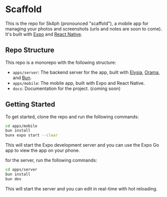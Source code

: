 # Scaffold

This is the repo for Sk4ph (pronounced "scaffold"), a mobile app for managing your photos and screenshots (urls and notes are soon to come). It's built with [Expo](https://expo.dev) and [React Native](https://reactnative.dev).

## Repo Structure

This repo is a monorepo with the following structure:
- `apps/server`: The backend server for the app, built with [Elysia](https://elysiajs.com/), [Orama](https://github.com/askorama/orama), and [Bun](https://bun.sh/).
- `apps/mobile`: The mobile app, built with Expo and React Native.
- `docs`: Documentation for the project. (coming soon)

## Getting Started

To get started, clone the repo and run the following commands:

```bash
cd apps/mobile
bun install
bunx expo start --clear
```

This will start the Expo development server and you can use the Expo Go app to view the app on your phone.

for the server, run the following commands:

```bash
cd apps/server
bun install
bun dev
```

This will start the server and you can edit in real-time with hot reloading.